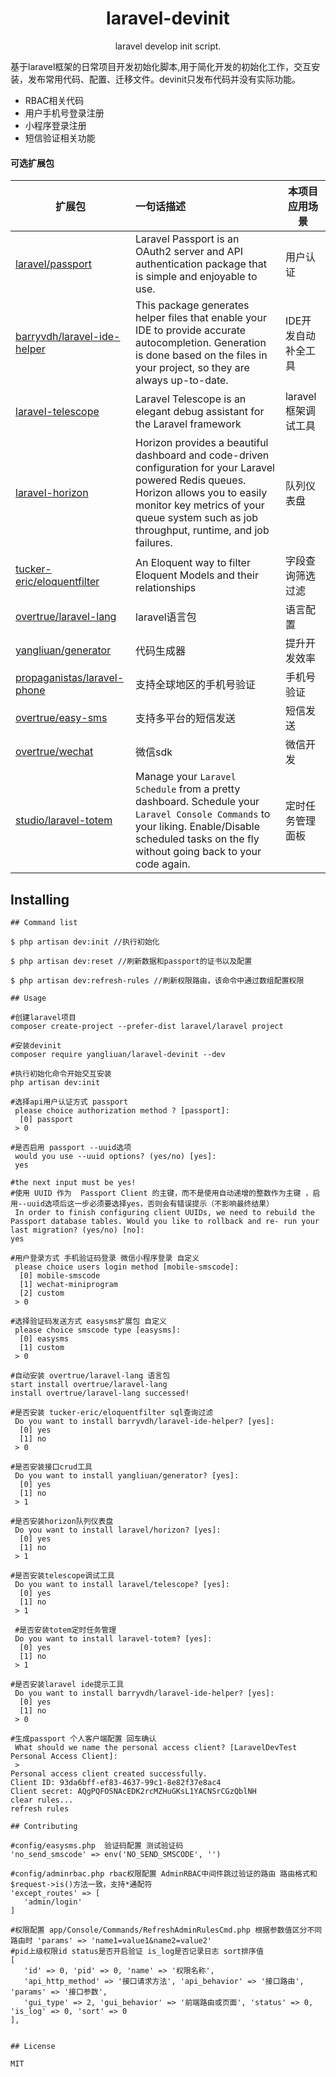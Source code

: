 <h1 align="center"> laravel-devinit </h1>

<p align="center"> laravel develop init script.</p>
基于laravel框架的日常项目开发初始化脚本,用于简化开发的初始化工作，交互安装，发布常用代码、配置、迁移文件。devinit只发布代码并没有实际功能。

- RBAC相关代码
- 用户手机号登录注册
- 小程序登录注册
- 短信验证相关功能



#### 可选扩展包

| **扩展包** | **一句话描述** | **本项目应用场景** |
| ---- | :--- | ---- |
| [laravel/passport](https://github.com/laravel/passport) | Laravel Passport is an OAuth2 server and API authentication package that is simple and enjoyable to use. | 用户认证 |
| [barryvdh/laravel-ide-helper](https://github.com/barryvdh/laravel-ide-helper) | This package generates helper files that enable your IDE to provide accurate autocompletion. Generation is done based on the files in your project, so they are always up-to-date.| IDE开发自动补全工具 |
| [laravel-telescope](https://github.com/laravel/telescope) | Laravel Telescope is an elegant debug assistant for the Laravel framework | laravel框架调试工具 |
| [laravel-horizon](https://github.com/laravel/horizon) |Horizon provides a beautiful dashboard and code-driven configuration for your Laravel powered Redis queues. Horizon allows you to easily monitor key metrics of your queue system such as job throughput, runtime, and job failures. |队列仪表盘|
| [tucker-eric/eloquentfilter](https://github.com/tucker-eric/eloquentfilter) | An Eloquent way to filter Eloquent Models and their relationships| 字段查询筛选过滤 |
| [overtrue/laravel-lang](https://github.com/overtrue/laravel-lang) |laravel语言包 |语言配置 |
| [yangliuan/generator](https://github.com/yangliuan/generator) |代码生成器|提升开发效率 |
| [propaganistas/laravel-phone](https://github.com/propaganistas/laravel-phone) |支持全球地区的手机号验证|手机号验证|
| [overtrue/easy-sms](https://github.com/overtrue/easy-sms) |支持多平台的短信发送|短信发送|
| [overtrue/wechat](https://github.com/w7corp/easywechat) |微信sdk|微信开发|
| [studio/laravel-totem](https://github.com/codestudiohq/laravel-totem) |Manage your `Laravel Schedule` from a pretty dashboard. Schedule your `Laravel Console Commands` to your liking. Enable/Disable scheduled tasks on the fly without going back to your code again.|定时任务管理面板|




## Installing

```shell
## Command list

$ php artisan dev:init //执行初始化

$ php artisan dev:reset //刷新数据和passport的证书以及配置

$ php artisan dev:refresh-rules //刷新权限路由，该命令中通过数组配置权限

## Usage

#创建laravel项目
composer create-project --prefer-dist laravel/laravel project

#安装devinit
composer require yangliuan/laravel-devinit --dev 

#执行初始化命令开始交互安装
php artisan dev:init

#选择api用户认证方式 passport
 please choice authorization method ? [passport]:
  [0] passport
 > 0
 
#是否启用 passport --uuid选项 
 would you use --uuid options? (yes/no) [yes]:
 yes

#the next input must be yes!
#使用 UUID 作为  Passport Client 的主键，而不是使用自动递增的整数作为主键 ，启用--uuid选项后这一步必须要选择yes，否则会有错误提示（不影响最终结果）
 In order to finish configuring client UUIDs, we need to rebuild the Passport database tables. Would you like to rollback and re- run your last migration? (yes/no) [no]:
yes

#用户登录方式 手机验证码登录 微信小程序登录 自定义
 please choice users login method [mobile-smscode]:
  [0] mobile-smscode
  [1] wechat-miniprogram
  [2] custom
 > 0

#选择验证码发送方式 easysms扩展包 自定义
 please choice smscode type [easysms]:
  [0] easysms
  [1] custom
 > 0

#自动安装 overtrue/laravel-lang 语言包
start install overtrue/laravel-lang
install overtrue/laravel-lang successed!

#是否安装 tucker-eric/eloquentfilter sql查询过滤
 Do you want to install barryvdh/laravel-ide-helper? [yes]:
  [0] yes
  [1] no
 > 0

#是否安装接口crud工具
 Do you want to install yangliuan/generator? [yes]:
  [0] yes
  [1] no
 > 1

#是否安装horizon队列仪表盘
 Do you want to install laravel/horizon? [yes]:
  [0] yes
  [1] no
 > 1

#是否安装telescope调试工具
 Do you want to install laravel/telescope? [yes]:
  [0] yes
  [1] no
 > 1
 
 #是否安装totem定时任务管理
 Do you want to install laravel-totem? [yes]:
  [0] yes
  [1] no
 > 1

#是否安装laravel ide提示工具
 Do you want to install barryvdh/laravel-ide-helper? [yes]:
  [0] yes
  [1] no
 > 0

#生成passport 个人客户端配置 回车确认
 What should we name the personal access client? [LaravelDevTest Personal Access Client]:
 > 
Personal access client created successfully.
Client ID: 93da6bff-ef83-4637-99c1-8e82f37e8ac4
Client secret: AQgPQFOSNAcEDK2rcMZHuGKsL1YACNSrCGzQblNH
clear rules...
refresh rules

## Contributing

#config/easysms.php  验证码配置 测试验证码
'no_send_smscode' => env('NO_SEND_SMSCODE', '')

#config/adminrbac.php rbac权限配置 AdminRBAC中间件跳过验证的路由 路由格式和$request->is()方法一致，支持*通配符
'except_routes' => [
   'admin/login'
]

#权限配置 app/Console/Commands/RefreshAdminRulesCmd.php 根据参数值区分不同路由时 'params' => 'name1=value1&name2=value2'
#pid上级权限id status是否开启验证 is_log是否记录日志 sort排序值
[
   'id' => 0, 'pid' => 0, 'name' => '权限名称',
   'api_http_method' => '接口请求方法', 'api_behavior' => '接口路由', 'params' => '接口参数',
   'gui_type' => 2, 'gui_behavior' => '前端路由或页面', 'status' => 0, 'is_log' => 0, 'sort' => 0
],


## License

MIT